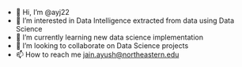 - 👋 Hi, I’m @ayj22
- 👀 I’m interested in Data Intelligence extracted from data using Data Science
- 🌱 I’m currently learning new data science implementation
- 💞️ I’m looking to collaborate on Data Science projects
- 📫 How to reach me jain.ayush@northeastern.edu

<!---
ayj22/ayj22 is a ✨ special ✨ repository because its `README.md` (this file) appears on your GitHub profile.
You can click the Preview link to take a look at your changes.
--->
